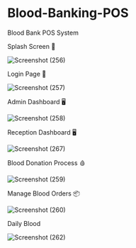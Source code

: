 # Blood-Banking-POS
Blood Bank POS System

Splash Screen 🌟

![Screenshot (256)](https://user-images.githubusercontent.com/87766409/135576604-02823f86-b737-4830-9e3a-d7ba25c242ca.png)

Login Page 🔐

![Screenshot (257)](https://user-images.githubusercontent.com/87766409/135576829-967b695c-87ea-4471-a3b4-66c6cb802d87.png)

Admin Dashboard 🖥

![Screenshot (258)](https://user-images.githubusercontent.com/87766409/135577125-3aa54a1a-f63b-4e8c-a90f-d87656fa6a9b.png)

Reception Dashboard 🖥

![Screenshot (267)](https://user-images.githubusercontent.com/87766409/135577554-0c6aa346-ec43-4a09-a029-ceed168178c7.png)

Blood Donation Process 🩸

![Screenshot (259)](https://user-images.githubusercontent.com/87766409/135577902-94fa0b1b-20a4-4a80-96cc-7ba0fa478e25.png)

Manage Blood Orders 📦

![Screenshot (260)](https://user-images.githubusercontent.com/87766409/135578413-4314d3c5-2b67-4a9f-b260-42130b78d515.png)

Daily Blood

![Screenshot (262)](https://user-images.githubusercontent.com/87766409/135578620-7d481805-14a9-40fa-84d7-8790036bfd6d.png)




